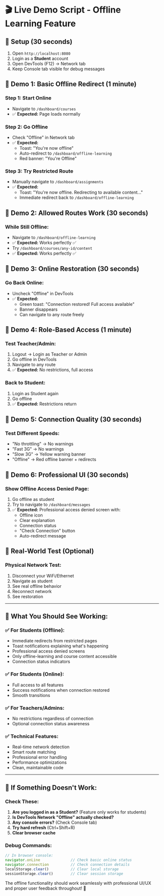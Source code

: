 # 🎬 Live Demo Script - Offline Learning Feature

## 🚀 **Setup (30 seconds)**
1. Open `http://localhost:8080`
2. Login as a **Student** account
3. Open DevTools (F12) → Network tab
4. Keep Console tab visible for debug messages

## 🎯 **Demo 1: Basic Offline Redirect (1 minute)**

### **Step 1:** Start Online
- Navigate to `/dashboard/courses` 
- ✅ **Expected:** Page loads normally

### **Step 2:** Go Offline  
- Check "Offline" in Network tab
- ✅ **Expected:** 
  - Toast: "You're now offline"
  - Auto-redirect to `/dashboard/offline-learning`
  - Red banner: "You're Offline"

### **Step 3:** Try Restricted Route
- Manually navigate to `/dashboard/assignments`
- ✅ **Expected:**
  - Toast: "You're now offline. Redirecting to available content..."
  - Immediate redirect back to `/dashboard/offline-learning`

## 🎯 **Demo 2: Allowed Routes Work (30 seconds)**

### **While Still Offline:**
- Navigate to `/dashboard/offline-learning`
- ✅ **Expected:** Works perfectly ✅
- Try `/dashboard/courses/any-id/content` 
- ✅ **Expected:** Works perfectly ✅

## 🎯 **Demo 3: Online Restoration (30 seconds)**

### **Go Back Online:**
- Uncheck "Offline" in DevTools
- ✅ **Expected:**
  - Green toast: "Connection restored! Full access available"
  - Banner disappears
  - Can navigate to any route freely

## 🎯 **Demo 4: Role-Based Access (1 minute)**

### **Test Teacher/Admin:**
1. Logout → Login as Teacher or Admin
2. Go offline in DevTools  
3. Navigate to any route
4. ✅ **Expected:** No restrictions, full access

### **Back to Student:**
1. Login as Student again
2. Go offline
3. ✅ **Expected:** Restrictions return

## 🎯 **Demo 5: Connection Quality (30 seconds)**

### **Test Different Speeds:**
- "No throttling" → No warnings
- "Fast 3G" → No warnings
- "Slow 3G" → Yellow warning banner
- "Offline" → Red offline banner + redirects

## 🎯 **Demo 6: Professional UI (30 seconds)**

### **Show Offline Access Denied Page:**
1. Go offline as student
2. Try to navigate to `/dashboard/messages`
3. ✅ **Expected:** Professional access denied screen with:
   - Offline icon
   - Clear explanation
   - Connection status
   - "Check Connection" button
   - Auto-redirect message

## 📱 **Real-World Test (Optional)**

### **Physical Network Test:**
1. Disconnect your WiFi/Ethernet
2. Navigate as student
3. See real offline behavior
4. Reconnect network
5. See restoration

---

## 🎉 **What You Should See Working:**

### ✅ **For Students (Offline):**
- Immediate redirects from restricted pages
- Toast notifications explaining what's happening
- Professional access denied screens
- Only offline-learning and course content accessible
- Connection status indicators

### ✅ **For Students (Online):**
- Full access to all features
- Success notifications when connection restored
- Smooth transitions

### ✅ **For Teachers/Admins:**
- No restrictions regardless of connection
- Optional connection status awareness

### ✅ **Technical Features:**
- Real-time network detection
- Smart route matching
- Professional error handling
- Performance optimizations
- Clean, maintainable code

---

## 🐛 **If Something Doesn't Work:**

### **Check These:**
1. **Are you logged in as a Student?** (Feature only works for students)
2. **Is DevTools Network "Offline" actually checked?**
3. **Any console errors?** (Check Console tab)
4. **Try hard refresh** (Ctrl+Shift+R)
5. **Clear browser cache**

### **Debug Commands:**
```javascript
// In browser console:
navigator.onLine              // Check basic online status
navigator.connection          // Check connection details
localStorage.clear()          // Clear local storage
sessionStorage.clear()        // Clear session storage
```

The offline functionality should work seamlessly with professional UI/UX and proper user feedback throughout! 🚀
